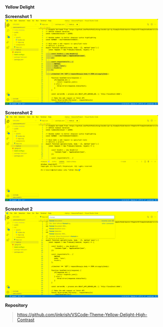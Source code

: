 **Yellow Delight**

**Screenshot 1**
![Screenshot 1](https://raw.githubusercontent.com/jinkrish/VSCode-Theme-Yellow-Delight-High-Contrast/main/screenshots/1.jpg)

**Screenshot 2**
![Screenshot 2](https://raw.githubusercontent.com/jinkrish/VSCode-Theme-Yellow-Delight-High-Contrast/main/screenshots/2.jpg)

**Screenshot 2**
![Screenshot 3](https://raw.githubusercontent.com/jinkrish/VSCode-Theme-Yellow-Delight-High-Contrast/main/screenshots/3.jpg)


**Repository**
> https://github.com/jinkrish/VSCode-Theme-Yellow-Delight-High-Contrast
